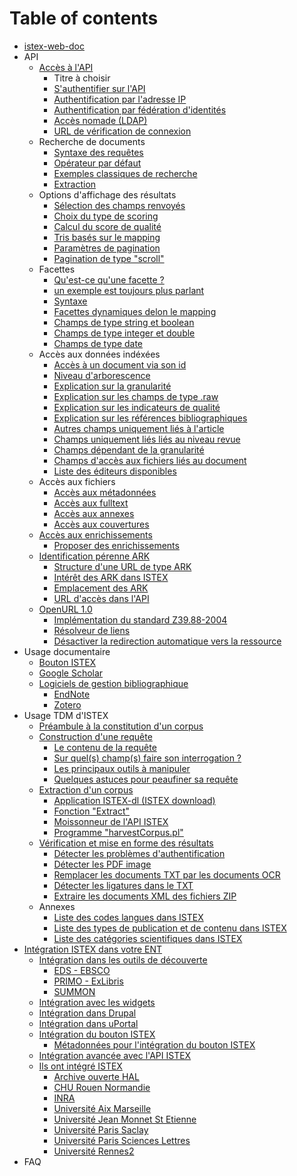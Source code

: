 # Table of contents

* [istex-web-doc](README.md)
* API
  * [Accès à l'API](api/access/README.md)
    * Titre à choisir
    * [S'authentifier sur l'API](api/access/sauthentifier-sur-lapi.md)
    * [Authentification par l'adresse IP](api/access/authentification-par-ladresse-ip.md)
    * [Authentification par fédération d'identités](api/access/authentification-par-federation-didentites.md)
    * [Accès nomade \(LDAP\)](api/access/acces-nomade-ldap.md)
    * [URL de vérification de connexion](api/access/url-de-verification-de-connexion.md)
  * Recherche de documents
    * [Syntaxe des requêtes](api/search/syntaxe-des-requetes.md)
    * [Opérateur par défaut](api/search/operateur-par-defaut.md)
    * [Exemples classiques de recherche](api/search/exemples-classiques-de-recherche.md)
    * [Extraction](api/search/extraction.md)
  * Options d'affichage des résultats
    * [Sélection des champs renvoyés](api/results/selection-des-champs-renvoyes.md)
    * [Choix du type de scoring](api/results/choix-du-type-de-scoring.md)
    * [Calcul du score de qualité](api/results/calcul-du-score-de-qualite.md)
    * [Tris basés sur le mapping](api/results/tris-bases-sur-le-mapping.md)
    * [Paramètres de pagination](api/results/parametres-de-pagination.md)
    * [Pagination de type "scroll"](api/results/pagination-de-type-scroll.md)
  * Facettes
    * [Qu'est-ce qu'une facette ?](api/facets/quest-ce-quune-facette.md)
    * [un exemple est toujours plus parlant](api/facets/un-exemple-est-toujours-plus-parlant.md)
    * [Syntaxe](api/facets/syntaxe.md)
    * [Facettes dynamiques delon le mapping](api/facets/facettes-dynamiques-delon-le-mapping.md)
    * [Champs de type string et boolean](api/facets/champs-de-type-string-et-boolean.md)
    * [Champs de type integer et double](api/facets/champs-de-type-integer-et-double.md)
    * [Champs de type date](api/facets/champs-de-type-date.md)
  * Accès aux données indéxées
    * [Accès à un document via son id](api/fields/acces-a-un-document-via-son-id.md)
    * [Niveau d'arborescence](api/fields/niveau-darborescence.md)
    * [Explication sur la granularité](api/fields/explication-sur-la-granularite.md)
    * [Explication sur les champs de type .raw](api/fields/explication-sur-les-champs-de-type-.raw.md)
    * [Explication sur les indicateurs de qualité](api/fields/explication-sur-les-indicateurs-de-qualite.md)
    * [Explication sur les références bibliographiques](api/fields/explication-sur-les-references-bibliographiques.md)
    * [Autres champs uniquement liés à l'article](api/fields/autres-champs-uniquement-lies-a-larticle.md)
    * [Champs uniquement liés liés au niveau revue](api/fields/champs-uniquement-lies-lies-au-niveau-revue.md)
    * [Champs dépendant de la granularité](api/fields/champs-dependant-de-la-granularite.md)
    * [Champs d'accès aux fichiers liés au document](api/fields/champs-dacces-aux-fichiers-lies-au-document.md)
    * [Liste des éditeurs disponibles](api/fields/liste-des-editeurs-disponibles.md)
  * Accès aux fichiers
    * [Accès aux métadonnées](api/files/acces-aux-metadonnees.md)
    * [Accès aux fulltext](api/files/acces-aux-fulltext.md)
    * [Accès aux annexes](api/files/acces-aux-annexes.md)
    * [Accès aux couvertures](api/files/acces-aux-couvertures.md)
  * [Accès aux enrichissements](api/enrichments/README.md)
    * [Proposer des enrichissements](api/enrichments/proposer-des-enrichissements.md)
  * [Identification pérenne ARK](api/ark/README.md)
    * [Structure d'une URL de type ARK](api/ark/structure-dune-url-de-type-ark.md)
    * [Intérêt des ARK dans ISTEX](api/ark/interet-des-ark-dans-istex.md)
    * [Emplacement des ARK](api/ark/emplacement-des-ark.md)
    * [URL d'accès dans l'API](api/ark/url-dacces-dans-lapi.md)
  * [OpenURL 1.0](api/openurl/README.md)
    * [Implémentation du standard Z39.88-2004](api/openurl/implementation-du-standard-z39.88-2004.md)
    * [Résolveur de liens](api/openurl/resolveur-de-liens.md)
    * [Désactiver la redirection automatique vers la ressource](api/openurl/desactiver-la-redirection-automatique-vers-la-ressource.md)
* Usage documentaire
  * [Bouton ISTEX](usage/button.md)
  * [Google Scholar](usage/googlescholar.md)
  * [Logiciels de gestion bibliographique](usage/bib/README.md)
    * [EndNote](usage/bib/endnote.md)
    * [Zotero](usage/bib/zotero.md)
* Usage TDM d'ISTEX
  * [Préambule à la constitution d'un corpus](tdm/introduction.md)
  * [Construction d'une requête](tdm/requetage/README.md)
    * [Le contenu de la requête](tdm/requetage/le-contenu-de-la-requete.md)
    * [Sur quel\(s\) champ\(s\) faire son interrogation ?](tdm/requetage/sur-quel-s-champ-s-faire-son-interrogation.md)
    * [Les principaux outils à manipuler](tdm/requetage/les-principaux-outils-a-manipuler.md)
    * [Quelques astuces pour peaufiner sa requête](tdm/requetage/quelques-astuces-pour-peaufiner-sa-requete.md)
  * [Extraction d'un corpus](tdm/extraction/README.md)
    * [Application ISTEX-dl \(ISTEX download\)](tdm/extraction/application-istex-dl-istex-download.md)
    * [Fonction "Extract"](tdm/extraction/fonction-extract.md)
    * [Moissonneur de l'API ISTEX](tdm/extraction/moissonneur-de-lapi-istex.md)
    * [Programme "harvestCorpus.pl"](tdm/extraction/programme-harvestcorpus.pl.md)
  * [Vérification et mise en forme des résultats](tdm/verification/README.md)
    * [Détecter les problèmes d'authentification](tdm/verification/detecter-les-problemes-dauthentification.md)
    * [Détecter les PDF image](tdm/verification/detecter-les-pdf-image.md)
    * [Remplacer les documents TXT par les documents OCR](tdm/verification/remplacer-les-documents-txt-par-les-documents-ocr.md)
    * [Détecter les ligatures dans le TXT](tdm/verification/detecter-les-ligatures-dans-le-txt.md)
    * [Extraire les documents XML des fichiers ZIP](tdm/verification/extraire-les-documents-xml-des-fichiers-zip.md)
  * Annexes
    * [Liste des codes langues dans ISTEX](tdm/annexes/liste-des-codes-langues-dans-istex.md)
    * [Liste des types de publication et de contenu dans ISTEX](tdm/annexes/liste-des-types-de-publication-et-de-contenu-dans-istex.md)
    * [Liste des catégories scientifiques dans ISTEX](tdm/annexes/liste-des-categories-scientifiques-dans-istex.md)
* [Intégration ISTEX dans votre ENT](integration/README.md)
  * [Intégration dans les outils de découverte](integration/discovery-tools/README.md)
    * [EDS - EBSCO](integration/discovery-tools/eds-ebsco.md)
    * [PRIMO - ExLibris](integration/discovery-tools/primo-exlibris.md)
    * [SUMMON](integration/discovery-tools/summon.md)
  * [Intégration avec les widgets](integration/integration-avec-les-widgets.md)
  * [Intégration dans Drupal](integration/integration-dans-drupal.md)
  * [Intégration dans uPortal](integration/integration-dans-uportal.md)
  * [Intégration du bouton ISTEX](integration/integration-du-bouton-istex/README.md)
    * [Métadonnées pour l'intégration du bouton ISTEX](integration/integration-du-bouton-istex/metadonnees-pour-lintegration-du-bouton-istex.md)
  * [Intégration avancée avec l'API ISTEX](integration/integration-avancee-avec-lapi-istex.md)
  * [Ils ont intégré ISTEX](integration/exemples/README.md)
    * [Archive ouverte HAL](integration/exemples/archive-ouverte-hal.md)
    * [CHU Rouen Normandie](integration/exemples/chu-rouen-normandie.md)
    * [INRA](integration/exemples/inra.md)
    * [Université Aix Marseille](integration/exemples/universite-aix-marseille.md)
    * [Université Jean Monnet St Etienne](integration/exemples/universite-jean-monnet-st-etienne.md)
    * [Université Paris Saclay](integration/exemples/universite-paris-saclay.md)
    * [Université Paris Sciences Lettres](integration/exemples/universite-paris-sciences-lettres.md)
    * [Université Rennes2](integration/exemples/universite-rennes2.md)
* FAQ

